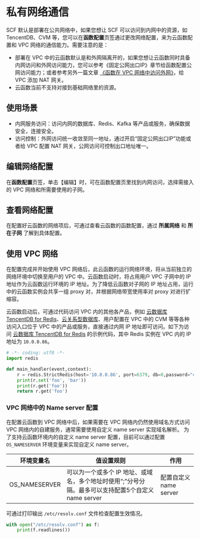 # 私有网络通信

SCF 默认是部署在公共网络中，如果您想让 SCF 可以访问到内网中的资源，如 TencentDB、CVM 等，您可以在**函数配置**页签通过更改网络配置，来为云函数配置和 VPC 网络的通信能力。需要注意的是：

* 部署在 VPC 中的云函数默认是和外网隔离开的，如果您想让云函数同时具备内网访问和外网访问能力，您可以参考《固定公网出口IP》章节给函数配置公网访问能力；或者参考另外一篇文章 [《函数在 VPC 网络中访问外网》](https://cloud.tencent.com/document/product/583/19704)，给 VPC 添加 NAT 网关。
* 云函数当前不支持对接到基础网络里的资源。

## 使用场景

* 内网服务访问：访问内网的数据库、Redis、Kafka 等产品或服务，确保数据安全，连接安全。
* 访问控制：外网访问统一收敛至同一地址，通过开启“固定公网出口IP”功能或者给 VPC 配置 NAT 网关，公网访问可控制出口地址唯一。

## 编辑网络配置

在**函数配置**页签，单击【编辑】时，可在函数配置页里找到内网访问，选择需接入的 VPC 网络和所需要使用的子网。

## 查看网络配置

在配置好云函数的网络项后，可通过查看云函数的函数配置，通过 **所属网络** 和 **所在子网** 了解到具体配置。

## 使用 VPC 网络

在配置完成并开始使用 VPC 网络后，此云函数的运行网络环境，将从当前独立的网络环境中切换至用户的 VPC 中。云函数启动时，将占用用户 VPC 子网中的 IP 地址作为云函数运行环境的 IP 地址。为了降低云函数对子网的 IP 地址占用，运行中的云函数实例会共享一组 proxy 对，并根据网络带宽使用率对 proxy 对进行扩缩容。

云函数启动后，可通过代码访问 VPC 内的其他各产品，例如 [云数据库 TencentDB for Redis](https://cloud.tencent.com/product/crs?idx=1)、[云关系型数据库](https://cloud.tencent.com/product/cdb-overview)、用户配置在 VPC 中的 CVM 等等各种访问入口位于 VPC 中的产品或服务，直接通过内网 IP 地址即可访问。如下为访问 [云数据库 TencentDB for Redis](https://cloud.tencent.com/product/crs?idx=1) 的示例代码，其中 Redis 实例在 VPC 内的 IP 地址为 `10.0.0.86`。

```python
# -*- coding: utf8 -*-
import redis

def main_handler(event,context):
    r = redis.StrictRedis(host='10.0.0.86', port=6379, db=0,password="crs-i4kg86dg:abcd1234")
    print(r.set('foo', 'bar'))
    print(r.get('foo'))
    return r.get('foo')
```

### VPC 网络中的 Name server 配置

在配置云函数到 VPC 网络中后，如果需要在 VPC 网络内仍然使用域名方式访问 VPC 网络内的自建服务，通常需要使用自定义 name server 实现域名解析。
为了支持云函数环境内的自定义 name server 配置，目前可以通过配置 `OS_NAMESERVER` 环境变量来实现自定义 name server。

| 环境变量名 | 值设置规则 | 作用 |
| --- | --- | --- |
| OS_NAMESERVER | 可以为一个或多个 IP 地址、或域名，多个地址时使用“;”分号分隔。最多可以支持配置5个自定义 name server | 配置自定义 name server |

可通过打印输出 `/etc/resolv.conf` 文件检查配置生效情况。

```python
with open("/etc/resolv.conf") as f:
    print(f.readlines())
```
